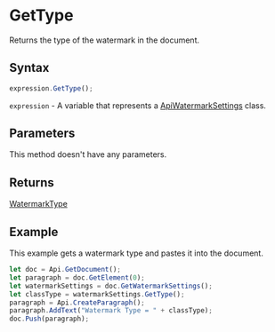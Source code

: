 # GetType

Returns the type of the watermark in the document.

## Syntax

```javascript
expression.GetType();
```

`expression` - A variable that represents a [ApiWatermarkSettings](../ApiWatermarkSettings.md) class.

## Parameters

This method doesn't have any parameters.

## Returns

[WatermarkType](../../Enumeration/WatermarkType.md)

## Example

This example gets a watermark type and pastes it into the document.

```javascript
let doc = Api.GetDocument();
let paragraph = doc.GetElement(0);
let watermarkSettings = doc.GetWatermarkSettings();
let classType = watermarkSettings.GetType();
paragraph = Api.CreateParagraph();
paragraph.AddText("Watermark Type = " + classType);
doc.Push(paragraph);
```
